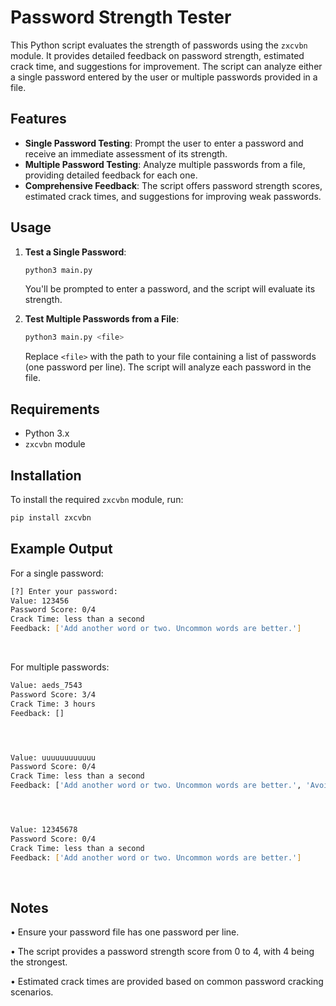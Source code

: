 # Password Strength Tester

This Python script evaluates the strength of passwords using the `zxcvbn` module. It provides detailed feedback on password strength, estimated crack time, and suggestions for improvement. The script can analyze either a single password entered by the user or multiple passwords provided in a file.

## Features

- **Single Password Testing**: Prompt the user to enter a password and receive an immediate assessment of its strength.
- **Multiple Password Testing**: Analyze multiple passwords from a file, providing detailed feedback for each one.
- **Comprehensive Feedback**: The script offers password strength scores, estimated crack times, and suggestions for improving weak passwords.

## Usage

1. **Test a Single Password**:
    ```bash
    python3 main.py
    ```

   You'll be prompted to enter a password, and the script will evaluate its strength.

2. **Test Multiple Passwords from a File**:
    ```bash
    python3 main.py <file>
    ```

   Replace `<file>` with the path to your file containing a list of passwords (one password per line). The script will analyze each password in the file.

## Requirements

- Python 3.x
- `zxcvbn` module

## Installation

To install the required `zxcvbn` module, run:
```bash
pip install zxcvbn
```

## Example Output
For a single password: <br>
```bash
[?] Enter your password: 
Value: 123456
Password Score: 0/4
Crack Time: less than a second
Feedback: ['Add another word or two. Uncommon words are better.']
```

<br>

For multiple passwords: <br>
```bash
Value: aeds_7543
Password Score: 3/4
Crack Time: 3 hours
Feedback: []




Value: uuuuuuuuuuuu
Password Score: 0/4
Crack Time: less than a second
Feedback: ['Add another word or two. Uncommon words are better.', 'Avoid repeated words and characters.']




Value: 12345678
Password Score: 0/4
Crack Time: less than a second
Feedback: ['Add another word or two. Uncommon words are better.']
```

<br>

## Notes 

• Ensure your password file has one password per line.

• The script provides a password strength score from 0 to 4, with 4 being the strongest.

• Estimated crack times are provided based on common password cracking scenarios.
